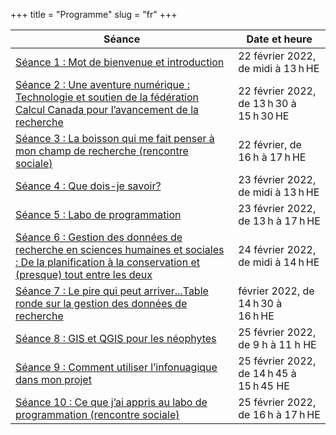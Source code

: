 +++
title = "Programme"
slug = "fr"
+++

| Séance      | Date et heure |
| ----------- | ----------- |
| [Séance 1 : Mot de bienvenue et introduction](/introfr) | 22 février 2022, de midi à 13 h HE |
| [Séance 2 : Une aventure numérique : Technologie et soutien de la fédération Calcul Canada pour l’avancement de la recherche](/digitalfr) | 22 février 2022, de 13 h 30 à 15 h 30 HE |
| [Séance 3 : La boisson qui me fait penser à mon champ de recherche (rencontre sociale)](/beveragefr) | 22 février, de 16 h à 17 h HE |
| [Séance 4 : Que dois-je savoir?](/pmfr) | 23 février 2022, de midi à 13 h HE |
| [Séance 5 : Labo de programmation](/labfr) | 23 février 2022, de 13 h à 17 h HE |
| [Séance 6 : Gestion des données de recherche en sciences humaines et sociales : De la planification à la conservation et (presque) tout entre les deux](/dmpfr) | 24 février 2022, de midi à 14 h HE |
| [Séance 7 : Le pire qui peut arriver...Table ronde sur la gestion des données de recherche](/rdmpfr) | février 2022, de 14 h 30 à 16 h HE |
| [Séance 8 : GIS et QGIS pour les néophytes](/gisqgisfr) | 25 février 2022, de 9 h à 11 h HE |
| [Séance 9 : Comment utiliser l’infonuagique dans mon projet](/cloudfr) | 25 février 2022, de 14 h 45 à 15 h 45 HE |
| [Séance 10 : Ce que j’ai appris au labo de programmation (rencontre sociale)](/plabfr) | 25 février 2022, de 16 h à 17 h HE |
 

